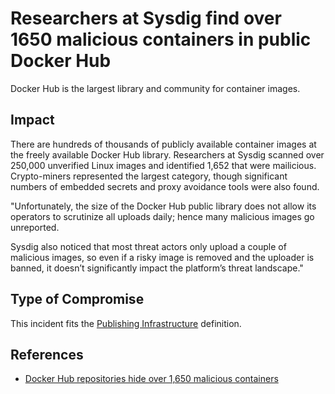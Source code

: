 <!-- cspell:ignore Sysdig -->

# Researchers at Sysdig find over 1650 malicious containers in public Docker Hub

Docker Hub is the largest library and community for container images.

## Impact

There are hundreds of thousands of publicly available container images at the freely available Docker Hub library.  Researchers at Sysdig scanned over 250,000 unverified Linux images and identified 1,652 that were mailicious.  Crypto-miners represented the largest category, though significant numbers of embedded secrets and proxy avoidance tools were also found.

"Unfortunately, the size of the Docker Hub public library does not allow its operators to scrutinize all uploads daily; hence many malicious images go unreported.

Sysdig also noticed that most threat actors only upload a couple of malicious images, so even if a risky image is removed and the uploader is banned, it doesn’t significantly impact the platform’s threat landscape."

## Type of Compromise

This incident fits the [Publishing Infrastructure](../compromise-definitions.md#publishing-infrastructure) definition.

## References

- [Docker Hub repositories hide over 1,650 malicious containers](https://www.bleepingcomputer.com/news/security/docker-hub-repositories-hide-over-1-650-malicious-containers/)

